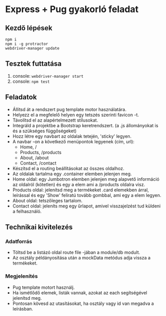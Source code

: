 # Express + Pug gyakorló feladat

## Kezdő lépések
`npm i`  
`npm i -g protractor`  
`webdriver-manager update`  

## Tesztek futtatása
1. console: `webdriver-manager start`
2. console: `npm test`

## Feladatok
- Állítsd át a rendszert pug template motor használatára.
- Helyezz el a megfelelő helyen egy tetszés szerinti favicon -t.
- Távolítsd el az alapértelmezett stílusokat.
- Integráld a projektbe a Bootstrap keretrendszert. (a .js állományokat is és a szükséges függőségeket)
- Hozz létre egy navbart az oldalak tetején, 'sticky' legyen.
- A navbar -on a következő menüpontok legyenek (cím, url): 
    - Home, /
    - Products, /products
    - About, /about
    - Contact, /contact
- Készítsd el a routing beállításokat az összes oldalhoz.
- Az oldalak tartalma egy .container elemben jelenjen meg.
- Home oldal: egy Jumbotron elemben jelenjen meg alapvető információ az oldalról (kötetlen) és egy a elem ami a /products oldalra visz.
- Products oldal: jelenítsd meg a termékeket .card elemekben árral, leírással és egy 'Show' feliratú tovább gombbal, ami egy a elem legyen.
- About oldal: tetszőleges tartalom.
- Contact oldal: jeleníts meg egy űrlapot, amivel visszajelzést tud küldeni a felhasználó.

## Technikai kivitelezés

### Adatforrás
- Töltsd be a listázó oldal route file -jában a module/db modult.
- Az osztály példányosítása után a mockData metódus adja vissza a termékeket.

### Megjelenítés
- Pug template motort használj.
- Ha ismétlődő elemek, listák vannak, azokat az each segítségével jelenítsd meg.
- Pontosan kövesd az utasításokat, ha osztály vagy id van megadva a leírásban.
